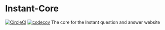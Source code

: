 # Instant-Core

[![CircleCI](https://circleci.com/gh/EMH333/Instant-Core.svg?style=svg)](https://circleci.com/gh/EMH333/Instant-Core)
[![codecov](https://codecov.io/gh/EMH333/Instant-Core/branch/master/graph/badge.svg)](https://codecov.io/gh/EMH333/Instant-Core)
The core for the Instant question and answer website
